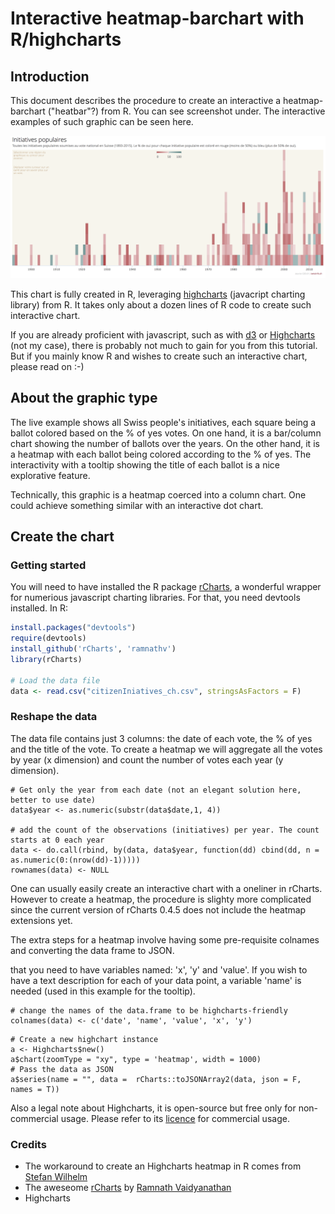 # Interactive heatmap-barchart with R/highcharts


## Introduction

This document describes the procedure to create an interactive a heatmap-barchart ("heatbar"?) from R. You can see screenshot under. The interactive examples of such graphic can be seen here.

![heatbar screenshot](heatbar_screenshot.png)

This chart is fully created in R, leveraging [highcharts](http://www.highcharts.com) (javacript charting library) from R. It takes only about a dozen lines of R code to create such interactive chart. 

If you are already proficient with javascript, such as with [d3](http://d3js.org) or [Highcharts](http://www.highcharts.com) (not my case), there is probably not much to gain for you from this tutorial. But if you mainly know R and wishes to create such an interactive chart, please read on :-)

## About the graphic type
The live example shows all Swiss people's initiatives, each square being a ballot colored based on the % of yes votes. On one hand, it is a bar/column chart showing the number of ballots over the years. On the other hand, it is a heatmap with each ballot being colored according to the % of yes. The interactivity with a tooltip showing the title of each ballot is a nice explorative feature.

Technically, this graphic is a heatmap coerced into a column chart. One could achieve something similar with an interactive dot chart. 

## Create the chart

### Getting started

You will need to have installed the R package [rCharts](http://rcharts.io), a wonderful wrapper for numerious javascript charting libraries. For that, you need devtools installed. In R:

```R
install.packages("devtools")
require(devtools)
install_github('rCharts', 'ramnathv')
library(rCharts)

# Load the data file
data <- read.csv("citizenIniatives_ch.csv", stringsAsFactors = F)
```


### Reshape the data

The data file contains just 3 columns: the date of each vote, the % of yes and the title of the vote. To create a heatmap we will aggregate all the votes by year (x dimension) and count the number of votes each year (y dimension).

```
# Get only the year from each date (not an elegant solution here, better to use date)
data$year <- as.numeric(substr(data$date,1, 4))

# add the count of the observations (initiatives) per year. The count starts at 0 each year
data <- do.call(rbind, by(data, data$year, function(dd) cbind(dd, n = as.numeric(0:(nrow(dd)-1)))))
rownames(data) <- NULL
```

One can usually easily create an interactive chart with a oneliner in rCharts. 
However to create a heatmap, the procedure is slighty more complicated since the current version of rCharts 0.4.5 does not include the heatmap extensions yet.

The extra steps for a heatmap involve having some pre-requisite colnames and converting the data frame to JSON. 

that you need to have variables named: 'x', 'y' and 'value'. If you wish to have a text description for each of your data point, a variable 'name' is needed (used in this example for the tooltip).

```
# change the names of the data.frame to be highcharts-friendly
colnames(data) <- c('date', 'name', 'value', 'x', 'y')
```



```
# Create a new highchart instance
a <- Highcharts$new()
a$chart(zoomType = "xy", type = 'heatmap', width = 1000)
# Pass the data as JSON 
a$series(name = "", data =  rCharts::toJSONArray2(data, json = F, names = T))
```


Also a legal note about Highcharts, it is open-source but free only for non-commercial usage. Please refer to its [licence](http://www.highcharts.com/products/highcharts/#non-commercia) for commercial usage.


### Credits
* The workaround to create an Highcharts heatmap in R comes from [Stefan Wilhelm](http://stefan-wilhelm.net/interactive-highcharts-heat-maps-in-r-with-rcharts/)
* The aweseome [rCharts](http://rcharts.io) by [Ramnath Vaidyanathan](https://github.com/ramnathv)
* Highcharts










